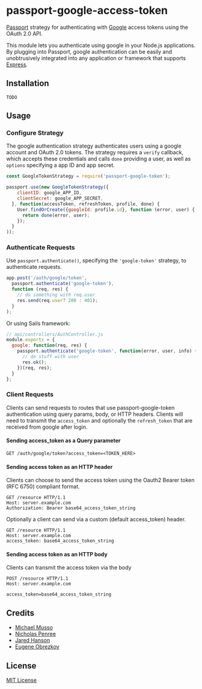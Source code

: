# passport-google-access-token

[Passport](http://passportjs.org/) strategy for authenticating with [Google](http://www.google.com/) access tokens using the OAuth 2.0 API.

This module lets you authenticate using google in your Node.js applications.
By plugging into Passport, google authentication can be easily and unobtrusively integrated into any application or framework that supports [Express](http://expressjs.com/).

## Installation

```shell
TODO
```

## Usage

### Configure Strategy

The google authentication strategy authenticates users using a google account and OAuth 2.0 tokens.
The strategy requires a `verify` callback, which accepts these credentials and calls `done` providing a user, as well as
`options` specifying a app ID and app secret.

```js
const GoogleTokenStrategy = require('passport-google-token');

passport.use(new GoogleTokenStrategy({
    clientID: google_APP_ID,
    clientSecret: google_APP_SECRET,
  }, function(accessToken, refreshToken, profile, done) {
    User.findOrCreate({googleId: profile.id}, function (error, user) {
      return done(error, user);
    });
  }
));
```

### Authenticate Requests

Use `passport.authenticate()`, specifying the `'google-token'` strategy, to authenticate requests.

```js
app.post('/auth/google/token',
  passport.authenticate('google-token'),
  function (req, res) {
    // do something with req.user
    res.send(req.user? 200 : 401);
  }
);
```

Or using Sails framework:

```javascript
// api/controllers/AuthController.js
module.exports = {
  google: function(req, res) {
    passport.authenticate('google-token', function(error, user, info) {
      // do stuff with user
      res.ok();
    })(req, res);
  }
};
```

### Client Requests

Clients can send requests to routes that use passport-google-token authentication using query params, body, or HTTP headers.
Clients will need to transmit the `access_token` and optionally the `refresh_token` that are received from google after login.

#### Sending access_token as a Query parameter

```shell
GET /auth/google/token?access_token=<TOKEN_HERE>
```

#### Sending access token as an HTTP header

Clients can choose to send the access token using the Oauth2 Bearer token (RFC 6750) compliant format.

```shell
GET /resource HTTP/1.1
Host: server.example.com
Authorization: Bearer base64_access_token_string
```

Optionally a client can send via a custom (default access_token) header.

```shell
GET /resource HTTP/1.1
Host: server.example.com
access_token: base64_access_token_string
```

#### Sending access token as an HTTP body

Clients can transmit the access token via the body

```shell
POST /resource HTTP/1.1
Host: server.example.com

access_token=base64_access_token_string
```

## Credits

- [Michael Musso](https://github.com/LynX39)
- [Nicholas Penree](https://github.com/drudge)
- [Jared Hanson](https://github.com/jaredhanson)
- [Eugene Obrezkov](https://github.com/ghaiklor)

## License

[MIT License](./LICENSE)
